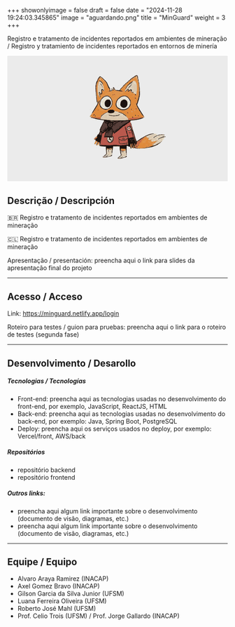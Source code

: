 +++
showonlyimage = false
draft = false
date = "2024-11-28 19:24:03.345865"
image = "aguardando.png"
title = "MinGuard"
weight = 3
+++


Registro e tratamento de incidentes reportados em ambientes de mineração / Registro y tratamiento de incidentes reportados en entornos de minería

<!--more-->

![](moho_follow_through2.gif)


## Descrição / Descripción

🇧🇷 Registro e tratamento de incidentes reportados em ambientes de mineração



🇨🇱 Registro e tratamento de incidentes reportados em ambientes de mineração

Apresentação / presentación: preencha aqui o link para slides da apresentação final do projeto

---

## Acesso / Acceso

Link: 
https://minguard.netlify.app/login

Roteiro para testes / guion para pruebas: 
preencha aqui o link para o roteiro de testes (segunda fase)


---

## Desenvolvimento / Desarollo

##### Tecnologias / Tecnologías

- Front-end: preencha aqui as tecnologias usadas no desenvolvimento do front-end, por exemplo, JavaScript, ReactJS, HTML
- Back-end: preencha aqui as tecnologias usadas no desenvolvimento do back-end, por exemplo: Java, Spring Boot, PostgreSQL
- Deploy: preencha aqui os serviços usados no deploy, por exemplo: Vercel/front, AWS/back

##### Repositórios

- repositório backend
- repositório frontend

##### Outros links:
- preencha aqui algum link importante sobre o desenvolvimento (documento de visão, diagramas, etc.)
- preencha aqui algum link importante sobre o desenvolvimento (documento de visão, diagramas, etc.)

---

## Equipe / Equipo

- Alvaro Araya Ramirez (INACAP)
- Axel Gomez Bravo (INACAP)
- Gilson Garcia da Silva Junior (UFSM)
- Luana Ferreira Oliveira (UFSM)
- Roberto José Mahl (UFSM)
- Prof. Celio Trois (UFSM) / Prof. Jorge Gallardo (INACAP)

